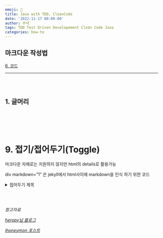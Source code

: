 ```yaml
---
emoji: 🔮
title: Java with TDD, CleanCode
date: '2022-11-17 00:00:00'
author: 주녁
tags: TDD Test Driven Developement Clean Code Java
categories: how-to
---
```


## 마크다운 작성법

[6. 코드](#code)

---

<br/><br/>

## 1. 글머리<span id="header"></span>

<br/>


<br/><br/>

# 9. 접기/접어두기(Toggle)

마크다운 자체로는 지원하지 않지만 html의 details로 활용가능

div markdown=”1” 은 jekyll에서 html사이에 markdown을 인식 하기 위한 코드

<details>
    <summary>접어두기 제목</summary>

    <!-- summary 아래 한칸 공백 두어야함 -->
    <div markdown="1">접어두기 본문</div>
</details>


<br/><br/>

_참고자료_

_[heropy님 블로그](https://heropy.blog/2017/09/30/markdown/)_

_[ihoneymon 포스트](https://gist.github.com/ihoneymon/652be052a0727ad59601)_


